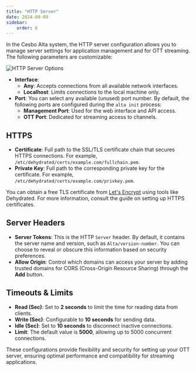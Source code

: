 ```yaml
---
title: "HTTP Server"
date: 2024-09-09
sidebar:
    order: 6
---
```


In the Cesbo Alta system, the HTTP server configuration allows you to manage server settings for application management and for OTT streaming. The following parameters are customizable:

![HTTP Server Options](https://cdn.cesbo.com/help/alta/admin-guide/settings/http-server/server.png)

- **Interface**:
    - **Any**: Accepts connections from all available network interfaces.
    - **Localhost**: Limits connections to the local machine only.
- **Port**: You can select any available (unused) port number. By default, the following ports are configured during the `alta init` process:
    - **Management Port**: Used for the web interface and API access.
    - **OTT Port**: Dedicated for streaming access to channels.

## HTTPS

- **Certificate**: Full path to the SSL/TLS certificate chain that secures HTTPS connections. For example, `/etc/dehydrated/certs/example.com/fullchain.pem`.
- **Private Key**: Full path to the corresponding private key for the certificate. For example, `/etc/dehydrated/certs/example.com/privkey.pem`.

You can obtain a free TLS certificate from [Let's Encrypt](https://letsencrypt.org/) using tools like Dehydrated. For more information, consult the guide on setting up HTTPS certificates.

## Server Headers

- **Server Tokens**: This is the HTTP `Server` header. By default, it contains the server name and version, such as `Alta/version-number`. You can choose to reveal or obscure this information based on security preferences.
- **Allow Origin**: Control which domains can access your server by adding trusted domains for CORS (Cross-Origin Resource Sharing) through the **Add** button.

## Timeouts & Limits

- **Read (Sec)**: Set to **2 seconds** to limit the time for reading data from clients.
- **Write (Sec)**: Configurable to **10 seconds** for sending data.
- **Idle (Sec)**: Set to **10 seconds** to disconnect inactive connections.
- **Limit**: The default value is **5000**, allowing up to 5000 concurrent connections.

These configurations provide flexibility and security for setting up your OTT server, ensuring optimal performance and compatibility for streaming applications.
